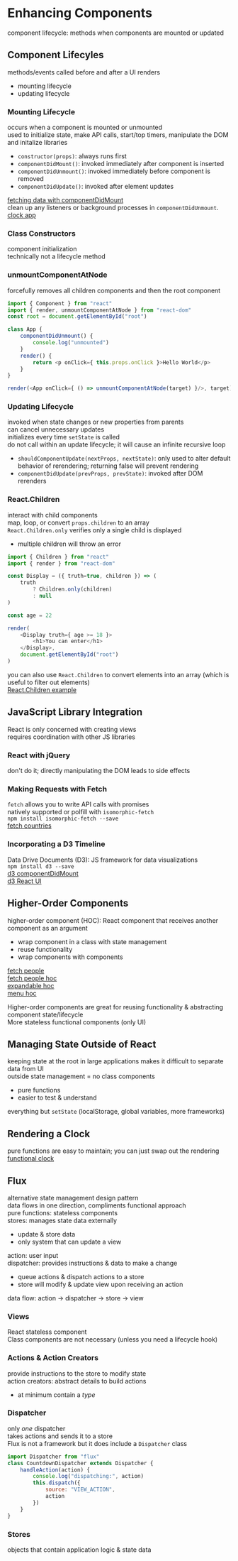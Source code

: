 # Enhancing Components
component lifecycle: methods when components are mounted or updated  

## Component Lifecyles
methods/events called before and after a UI renders  
* mounting lifecycle   
* updating lifecycle  

### Mounting Lifecycle
occurs when a component is mounted or unmounted  
used to initialize state, make API calls, start/top timers, manipulate the DOM and initalize libraries  
* `constructor(props)`: always runs first  
* `componentDidMount()`: invoked immediately after component is inserted
* `componentDidUnmount()`: invoked immediately before component is removed
* `componentDidUpdate()`: invoked after element updates

[fetching data with componentDidMount](https://codepen.io/nathan-pham/pen/QWGPNQp)  
clean up any listeners or background processes in `componentDidUnmount`.   
[clock app](https://codepen.io/nathan-pham/pen/xxReOdK)

### Class Constructors
component initialization  
technically not a lifecycle method  

### unmountComponentAtNode
forcefully removes all children components and then the root component  
```js
import { Component } from "react"
import { render, unmountComponentAtNode } from "react-dom"
const root = document.getElementById("root")

class App {
    componentDidUnmount() {
        console.log("unmounted")
    }
    render() {
        return <p onClick={ this.props.onClick }>Hello World</p>
    }
}

render(<App onClick={ () => unmountComponentAtNode(target) }/>, target)
```

### Updating Lifecycle
invoked when state changes or new properties from parents  
can cancel unnecessary updates  
initializes every time `setState` is called  
do not call within an update lifecycle; it will cause an infinite recursive loop  
* `shouldComponentUpdate(nextProps, nextState)`: only used to alter default behavior of rerendering; returning false will prevent rendering
* `componentDidUpdate(prevProps, prevState)`: invoked after DOM rerenders

### React.Children
interact with child components  
map, loop, or convert `props.children` to an array  
`React.Children.only` verifies only a single child is displayed  
* multiple children will throw an error  

```js
import { Children } from "react"
import { render } from "react-dom"

const Display = ({ truth=true, children }) => (
    truth
        ? Children.only(children)
        : null
)

const age = 22

render(
    <Display truth={ age >= 18 }>
        <h1>You can enter</h1>
    </Display>,
    document.getElementById("root")
)
```
you can also use `React.Children` to convert elements into an array (which is useful to filter out elements)  
[React.Children example](https://codepen.io/nathan-pham/pen/NWbmdbX)


## JavaScript Library Integration
React is only concerned with creating views  
requires coordination with other JS libraries  

### React with jQuery
don't do it; directly manipulating the DOM leads to side effects

### Making Requests with Fetch
`fetch` allows you to write API calls with promises  
natively supported or polfill with `isomorphic-fetch`  
`npm install isomorphic-fetch --save`  
[fetch countries](https://codepen.io/nathan-pham/pen/NWbmdbX)

### Incorporating a D3 Timeline
Data Drive Documents (D3): JS framework for data visualizations  
`npm install d3 --save`  
[d3 componentDidMount](https://codepen.io/nathan-pham/pen/BaQerzQ)   
[d3 React UI](https://codepen.io/nathan-pham/pen/eYBaMKb)

## Higher-Order Components
higher-order component (HOC): React component that receives another component as an argument  
* wrap component in a class with state management
* reuse functionality  
* wrap components with components  

[fetch people](https://codepen.io/nathan-pham/pen/vYyoGKd)  
[fetch people hoc](https://codepen.io/nathan-pham/pen/PobMNzd)  
[expandable hoc](https://codepen.io/nathan-pham/pen/zYogqWZ)  
[menu hoc](https://codepen.io/nathan-pham/pen/bGBXpKX)

Higher-order components are great for reusing functionality & abstracting component state/lifecycle  
More stateless functional components (only UI)

## Managing State Outside of React
keeping state at the root in large applications makes it difficult to separate data from UI  
outside state management = no class components  
* pure functions
* easier to test & understand 

everything but `setState` (localStorage, global variables, more frameworks)

## Rendering a Clock
pure functions are easy to maintain; you can just swap out the rendering  
[functional clock](https://codepen.io/nathan-pham/pen/gOLVrBE)  

## Flux
alternative state management design pattern  
data flows in one direction, compliments functional approach  
pure functions: stateless components  
stores: manages state data externally  
* update & store data  
* only system that can update a view 

action: user input  
dispatcher: provides instructions & data to make a change  
* queue actions & dispatch actions to a store  
* store will modify & update view upon receiving an action  

data flow: action -> dispatcher -> store -> view

### Views
React stateless component  
Class components are not necessary (unless you need a lifecycle hook)  

### Actions & Action Creators
provide instructions to the store to modify state  
action creators: abstract details to build actions  
* at minimum contain a *type*  

### Dispatcher
only *one* dispatcher  
takes actions and sends it to a store  
Flux is not a framework but it does include a `Dispatcher` class  
```js
import Dispatcher from "flux"
class CountdownDispatcher extends Dispatcher {
    handleAction(action) {
        console.log("dispatching:", action)
        this.dispatch({
            source: "VIEW_ACTION",
            action
        })
    }
}
```

### Stores
objects that contain application logic & state data  
